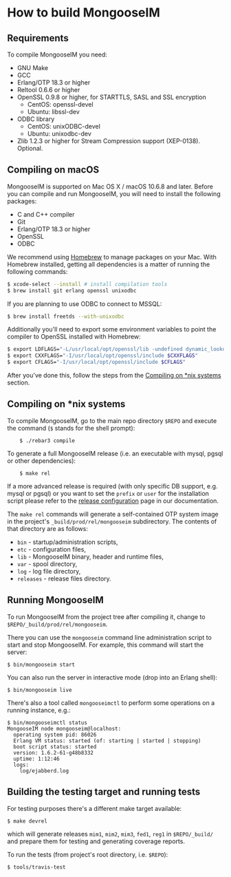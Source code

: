 # How to build MongooseIM

## Requirements

To compile MongooseIM you need:

*   GNU Make
*   GCC
*   Erlang/OTP 18.3 or higher
*   Reltool 0.6.6 or higher
*   OpenSSL 0.9.8 or higher, for STARTTLS, SASL and SSL encryption
    * CentOS: openssl-devel
    * Ubuntu: libssl-dev
*   ODBC library
    * CentOS: unixODBC-devel
    * Ubuntu: unixodbc-dev
*   Zlib 1.2.3 or higher for Stream Compression support (XEP-0138). Optional.

## Compiling on macOS

MongooseIM is supported on Mac OS X / macOS 10.6.8 and later.
Before you can compile and run MongooseIM, you will need to install the following packages:

* C and C++ compiler
* Git
* Erlang/OTP 18.3 or higher
* OpenSSL
* ODBC

We recommend using [Homebrew](http://brew.sh) to manage packages on your Mac.
With Homebrew installed, getting all dependencies is a matter of running the following commands:

```bash
$ xcode-select --install # install compilation tools
$ brew install git erlang openssl unixodbc
```

If you are planning to use ODBC to connect to MSSQL:

```bash
$ brew install freetds --with-unixodbc
```

Additionally you'll need to export some environment variables to point the compiler to OpenSSL
installed with Homebrew:

```bash
$ export LDFLAGS="-L/usr/local/opt/openssl/lib -undefined dynamic_lookup $LDFLAGS"
$ export CXXFLAGS="-I/usr/local/opt/openssl/include $CXXFLAGS"
$ export CFLAGS="-I/usr/local/opt/openssl/include $CFLAGS"
```

After you've done this, follow the steps from the [Compiling on *nix systems](#compiling-on-42nix-systems) section.

## Compiling on \*nix systems

To compile MongooseIM, go to the main repo directory `$REPO` and execute the command (`$` stands for the shell prompt):


        $ ./rebar3 compile

To generate a full MongooseIM release (i.e. an executable with mysql, pgsql or other dependencies):

        $ make rel

If a more advanced release is required (with only specific DB support, e.g. mysql or pgsql) or you want to set the `prefix` or `user` for the installation script please refer to the [release configuration](release_config.md) page in our documentation.

The `make rel` commands will generate a self-contained OTP system image in the project's `_build/prod/rel/mongooseim` subdirectory.
The contents of that directory are as follows:

*   `bin` - startup/administration scripts,
*   `etc` - configuration files,
*   `lib` - MongooseIM binary, header and runtime files,
*   `var` - spool directory,
*   `log` - log file directory,
*   `releases` - release files directory.

## Running MongooseIM

To run MongooseIM from the project tree after compiling it, change to `$REPO/_build/prod/rel/mongooseim`.

There you can use the `mongooseim` command line administration script to start and stop MongooseIM.
For example, this command will start the server:

    $ bin/mongooseim start

You can also run the server in interactive mode (drop into an Erlang shell):

    $ bin/mongooseim live

There's also a tool called `mongooseimctl` to perform some operations on a running instance, e.g.:

    $ bin/mongooseimctl status
    MongooseIM node mongooseim@localhost:
      operating system pid: 86026
      Erlang VM status: started (of: starting | started | stopping)
      boot script status: started
      version: 1.6.2-61-g48b8332
      uptime: 1:12:46
      logs:
        log/ejabberd.log

## Building the testing target and running tests

For testing purposes there's a different make target available:

    $ make devrel

which will generate releases `mim1`, `mim2`, `mim3`, `fed1`, `reg1` in `$REPO/_build/` and prepare them for testing and generating coverage reports.

To run the tests (from project's root directory, i.e. `$REPO`):

    $ tools/travis-test
